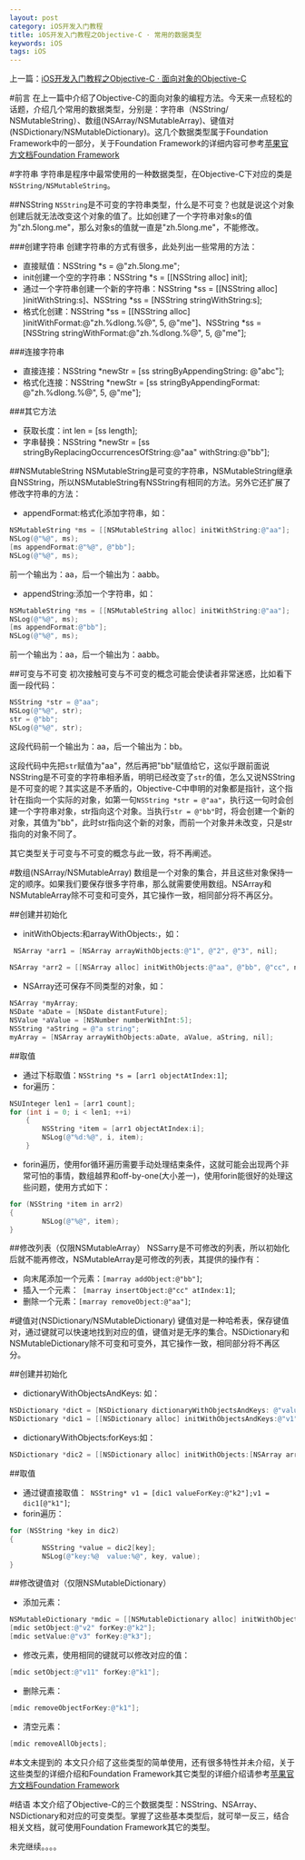 ```yaml
---
layout: post
category: iOS开发入门教程
title: iOS开发入门教程之Objective-C · 常用的数据类型
keywords: iOS
tags: iOS
---
```


上一篇：[iOS开发入门教程之Objective-C · 面向对象的Objective-C]( http://zh.5long.me/2014/learning-ios-oc-2/)

#前言
在上一篇中介绍了Objective-C的面向对象的编程方法。今天来一点轻松的话题，介绍几个常用的数据类型，分别是：字符串（NSString/ NSMutableString）、数组(NSArray/NSMutableArray)、键值对(NSDictionary/NSMutableDictionary)。这几个数据类型属于Foundation Framework中的一部分，关于Foundation Framework的详细内容可参考[苹果官方文档Foundation Framework](https://developer.apple.com/library/ios/documentation/Cocoa/Reference/Foundation/ObjC_classic/index.html)

<!--more-->

#字符串
字符串是程序中最常使用的一种数据类型，在Objective-C下对应的类是`NSString/NSMutableString`。

##NSString
`NSString`是不可变的字符串类型，什么是不可变？也就是说这个对象创建后就无法改变这个对象的值了。比如创建了一个字符串对象s的值为"zh.5long.me"，那么对象s的值就一直是"zh.5long.me"，不能修改。

###创建字符串
创建字符串的方式有很多，此处列出一些常用的方法：

*  直接赋值：NSString *s = @"zh.5long.me";
*  init创建一个空的字符串：NSString *s = [[NSString alloc] init];
*  通过一个字符串创建一个新的字符串：NSString *ss = [[NSString alloc] )initWithString:s]、NSString *ss = [NSString stringWithString:s];
*  格式化创建：NSString *ss = [[NSString alloc] )initWithFormat:@"zh.%dlong.%@", 5, @"me"]、NSString *ss = [NSString stringWithFormat:@"zh.%dlong.%@", 5, @"me"];

###连接字符串
*  直接连接：NSString *newStr = [ss stringByAppendingString: @"abc"];
*  格式化连接：NSString *newStr = [ss stringByAppendingFormat: @"zh.%dlong.%@", 5, @"me"];

###其它方法
*  获取长度：int len = [ss length];
*  字串替换：NSString *newStr = [ss stringByReplacingOccurrencesOfString:@"aa"  withString:@"bb"];

##NSMutableString
NSMutableString是可变的字符串，NSMutableString继承自NSString，所以NSMutableString有NSString有相同的方法。另外它还扩展了修改字符串的方法：

*  appendFormat:格式化添加字符串，如：

```objective-c
NSMutableString *ms = [[NSMutableString alloc] initWithString:@"aa"];
NSLog(@"%@", ms);
[ms appendFormat:@"%@", @"bb"];
NSLog(@"%@", ms);
```

前一个输出为：aa，后一个输出为：aabb。

*  appendString:添加一个字符串，如：

```objective-c
NSMutableString *ms = [[NSMutableString alloc] initWithString:@"aa"];
NSLog(@"%@", ms);
[ms appendFormat:@"bb"];
NSLog(@"%@", ms);
```

前一个输出为：aa，后一个输出为：aabb。

##可变与不可变
初次接触可变与不可变的概念可能会使读者非常迷惑，比如看下面一段代码：

```objective-c
NSString *str = @"aa";
NSLog(@"%@", str);
str = @"bb";
NSLog(@"%@", str);
```

这段代码前一个输出为：aa，后一个输出为：bb。

这段代码中先把`str`赋值为"aa"，然后再把"bb"赋值给它，这似乎跟前面说NSString是不可变的字符串相矛盾，明明已经改变了`str`的值，怎么又说NSString是不可变的呢？其实这是不矛盾的，Objective-C中申明的对象都是指针，这个指针在指向一个实际的对象，如第一句`NSString *str = @"aa"`，执行这一句时会创建一个字符串对象，str指向这个对象。当执行`str = @"bb"`时，将会创建一个新的对象，其值为"bb"，此时str指向这个新的对象，而前一个对象并未改变，只是str指向的对象不同了。

其它类型关于可变与不可变的概念与此一致，将不再阐述。

#数组(NSArray/NSMutableArray)
数组是一个对象的集合，并且这些对象保持一定的顺序。如果我们要保存很多字符串，那么就需要使用数组。NSArray和NSMutableArray除不可变和可变外，其它操作一致，相同部分将不再区分。

##创建并初始化
*  initWithObjects:和arrayWithObjects:，如：

```objective-c
 NSArray *arr1 = [NSArray arrayWithObjects:@"1", @"2", @"3", nil];
    
NSArray *arr2 = [[NSArray alloc] initWithObjects:@"aa", @"bb", @"cc", nil];
```

*  NSArray还可保存不同类型的对象，如：

```objective-c
NSArray *myArray;
NSDate *aDate = [NSDate distantFuture];
NSValue *aValue = [NSNumber numberWithInt:5];
NSString *aString = @"a string";
myArray = [NSArray arrayWithObjects:aDate, aValue, aString, nil];
```

##取值

*  通过下标取值：`NSString *s = [arr1 objectAtIndex:1]`;
*  for遍历：

```objective-c
NSUInteger len1 = [arr1 count];
for (int i = 0; i < len1; ++i)
    {
        NSString *item = [arr1 objectAtIndex:i];
        NSLog(@"%d:%@", i, item);
    }
```

*  forin遍历，使用for循环遍历需要手动处理结束条件，这就可能会出现两个非常可怕的事情，数组越界和off-by-one(大小差一)，使用forin能很好的处理这些问题，使用方式如下：

```objective-c
for (NSString *item in arr2)
{
        NSLog(@"%@", item);
}
```

##修改列表（仅限NSMutableArray）
NSSarry是不可修改的列表，所以初始化后就不能再修改，NSMutableArray是可修改的列表，其提供的操作有：

*  向末尾添加一个元素：`[marray addObject:@"bb"]`;
*  插入一个元素：` [marray insertObject:@"cc" atIndex:1]`;
*  删除一个元素：`[marray removeObject:@"aa"]`;

#键值对(NSDictionary/NSMutableDictionary)
键值对是一种哈希表，保存键值对，通过键就可以快速地找到对应的值，键值对是无序的集合。NSDictionary和NSMutableDictionary除不可变和可变外，其它操作一致，相同部分将不再区分。

##创建并初始化

*  dictionaryWithObjectsAndKeys: 如：

```objective-c
NSDictionary *dict = [NSDictionary dictionaryWithObjectsAndKeys: @"value1", @"key1", @"value2", @"key2", nil];
NSDictionary *dic1 = [[NSDictionary alloc] initWithObjectsAndKeys:@"v1", @"k1", @"v2", @"k2", @"v3", @"k3", nil];
```

*  dictionaryWithObjects:forKeys:如：

```objective-c
NSDictionary *dic2 = [[NSDictionary alloc] initWithObjects:[NSArray arrayWithObjects:@"v1", @"v2", @"v3", nil] forKeys:[NSArray arrayWithObjects:@"k1", @"k2", @"k3", nil]];
```
##取值
*  通过键直接取值：` NSString* v1 = [dic1 valueForKey:@"k2"];v1 = dic1[@"k1"]`;
*  forin遍历：

```objective-c
for (NSString *key in dic2)
{
        NSString *value = dic2[key];
        NSLog(@"key:%@  value:%@", key, value);
}
```

##修改键值对（仅限NSMutableDictionary）

*  添加元素：

```objective-c
NSMutableDictionary *mdic = [[NSMutableDictionary alloc] initWithObjectsAndKeys:@"v1", @"k1", nil];
[mdic setObject:@"v2" forKey:@"k2"];
[mdic setValue:@"v3" forKey:@"k3"];
```

*  修改元素，使用相同的键就可以修改对应的值：
```objective-c
[mdic setObject:@"v11" forKey:@"k1"];
```

*  删除元素：

```objective-c
[mdic removeObjectForKey:@"k1"];
```

*  清空元素：

```objective-c
[mdic removeAllObjects];
```

#本文未提到的
本文只介绍了这些类型的简单使用，还有很多特性并未介绍，关于这些类型的详细介绍和Foundation Framework其它类型的详细介绍请参考[苹果官方文档Foundation Framework](https://developer.apple.com/library/ios/documentation/Cocoa/Reference/Foundation/ObjC_classic/index.html)

#结语
本文介绍了Objective-C的三个数据类型：NSString、NSArray、NSDictionary和对应的可变类型。掌握了这些基本类型后，就可举一反三，结合相关文档，就可使用Foundation Framework其它的类型。

未完继续。。。。